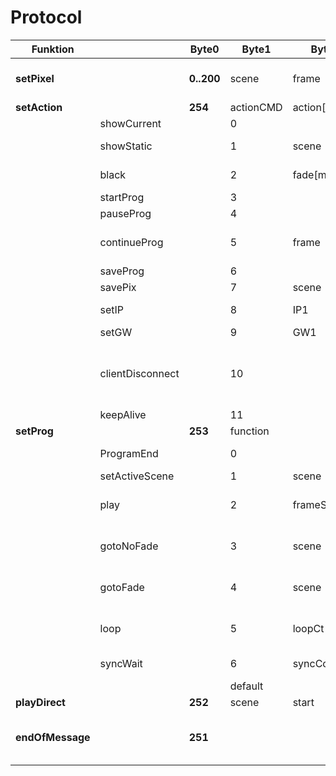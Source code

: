 # Protocol


|Funktion||Byte0|Byte1|Byte2|Byte3|Byte4|Byte5|hacked|Beschreibung|
|---|---|---|---|---|---|---|---|---|---|
|**setPixel**||**0..200**|scene|frame|r|g|b|done|Setzt ein Pixel in frame/scene|
|**setAction**||**254**|actionCMD|action[0]|action[1]|action[2]|action[3]|||
||showCurrent||0|||||||
||showStatic||1|scene|frame|timeOutMSB|timeOutLSB|done|timeOut=0: no time out|
||black||2|fade[ms]MSB|fade[ms]LSB|||(done)|fade=0: sofort aus|
||startProg||3|||||(done)||
||pauseProg||4|||||(done)||
||continueProg||5|frame||||(done)|frame does not make sense(?)|
||saveProg||6|||||?||
||savePix||7|scene|frame|||?||
||setIP||8|IP1|IP2|IP3|IP4||0.0.0.0: use DHCP|
||setGW||9|GW1|GW2|GW3|GW4|||
||clientDisconnect||10|||||done|ask poi (server) to disconnect from PC (client)|
||keepAlive||11|||||done|do nothing|
|**setProg**||**253**|function|||||||
||ProgramEnd||0|||||(done)|Programm-Ende|
||setActiveScene||1|scene|frame (opt)|||(done)||
||play||2|frameStart|frameEnd|delayMSB|delay LSB|(done)|Frames der aktivn Scene abspielen|
||gotoNoFade||3|scene|frame|delayMSB|delay LSB||goto next [scene/frame] - nofade|
||gotoFade||4|scene|frame|delayMSB|delay LSB||goto next [scene/frame] - fade|
||loop||5|loopCt MSB|loopCt LSB|||(done)|loop prev command (mostly play)|
||syncWait||6|syncCode|||||warten auf SyncCode|
||||default||||||do nothing|
|**playDirect**||**252**|scene|start|end|delay |loops|||
|**endOfMessage**||**251**|||||||end of message  - client can disconnect|
